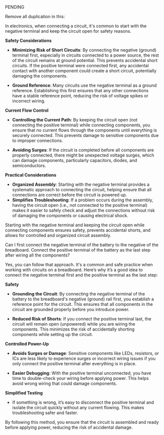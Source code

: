 PENDING

Remove all duplication in this:

In electronics, when connecting a circuit, it's common to start with the negative terminal and keep the circuit open for safety reasons.

**Safety Considerations**
   - **Minimizing Risk of Short Circuits**: By connecting the negative (ground) terminal first, especially in circuits connected to a power source, the rest of the circuit remains at ground potential. This prevents accidental short circuits. If the positive terminal were connected first, any accidental contact with another component could create a short circuit, potentially damaging the components.

   - **Ground Reference**: Many circuits use the negative terminal as a ground reference. Establishing this first ensures that any other connections have a stable reference point, reducing the risk of voltage spikes or incorrect wiring.

 **Current Flow Control**
   - **Controlling the Current Path**: By keeping the circuit open (not connecting the positive terminal) while connecting components, you ensure that no current flows through the components until everything is securely connected. This prevents damage to sensitive components due to improper connections.

   - **Avoiding Surges**: If the circuit is completed before all components are properly connected, there might be unexpected voltage surges, which can damage components, particularly capacitors, diodes, and semiconductors.

**Practical Considerations**
   - **Organized Assembly**: Starting with the negative terminal provides a systematic approach to connecting the circuit, helping ensure that all connections are correct before the circuit is powered up.
   - **Simplifies Troubleshooting**: If a problem occurs during the assembly, having the circuit open (i.e., not connected to the positive terminal) makes it easier to safely check and adjust the connections without risk of damaging the components or causing electrical shock.

Starting with the negative terminal and keeping the circuit open while connecting components ensures safety, prevents accidental shorts, and allows for controlled and organized circuit assembly.

Can I first connect the negative terminal of the battery to the negative of the breadboard. Connect the positive terminal of the battery as the last step after wiring all the components?

Yes, you can follow that approach. It's a common and safe practice when working with circuits on a breadboard. Here’s why it’s a good idea to connect the negative terminal first and the positive terminal as the last step:

 **Safety**
   - **Grounding the Circuit**: By connecting the negative terminal of the battery to the breadboard's negative (ground) rail first, you establish a reference point for the circuit. This ensures that all components in the circuit are grounded properly before you introduce power.

   - **Reduced Risk of Shorts**: If you connect the positive terminal last, the circuit will remain open (unpowered) while you are wiring the components. This minimizes the risk of accidentally shorting components while setting up the circuit.

**Controlled Power-Up**
   - **Avoids Surges or Damage**: Sensitive components like LEDs, resistors, or ICs are less likely to experience surges or incorrect wiring issues if you only connect the positive terminal after everything is in place.

   - **Easier Debugging**: With the positive terminal unconnected, you have time to double-check your wiring before applying power. This helps avoid wrong wiring that could damage components.

 **Simplified Testing**
   - If something is wrong, it’s easy to disconnect the positive terminal and isolate the circuit quickly without any current flowing. This makes troubleshooting safer and faster.

By following this method, you ensure that the circuit is assembled and ready before applying power, reducing the risk of accidental damage.
